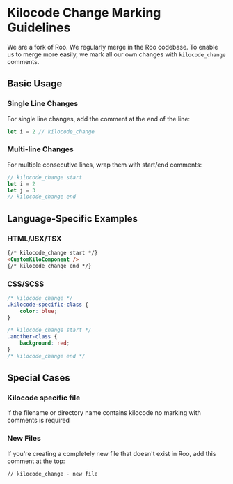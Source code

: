 # Kilocode Change Marking Guidelines

We are a fork of Roo. We regularly merge in the Roo codebase. To enable us to merge more easily, we mark all
our own changes with `kilocode_change` comments.

## Basic Usage

### Single Line Changes

For single line changes, add the comment at the end of the line:

```typescript
let i = 2 // kilocode_change
```

### Multi-line Changes

For multiple consecutive lines, wrap them with start/end comments:

```typescript
// kilocode_change start
let i = 2
let j = 3
// kilocode_change end
```

## Language-Specific Examples

### HTML/JSX/TSX

```html
{/* kilocode_change start */}
<CustomKiloComponent />
{/* kilocode_change end */}
```

### CSS/SCSS

```css
/* kilocode_change */
.kilocode-specific-class {
	color: blue;
}

/* kilocode_change start */
.another-class {
	background: red;
}
/* kilocode_change end */
```

## Special Cases

### Kilocode specific file

if the filename or directory name contains kilocode no marking with comments is required

### New Files

If you're creating a completely new file that doesn't exist in Roo, add this comment at the top:

```
// kilocode_change - new file
```
